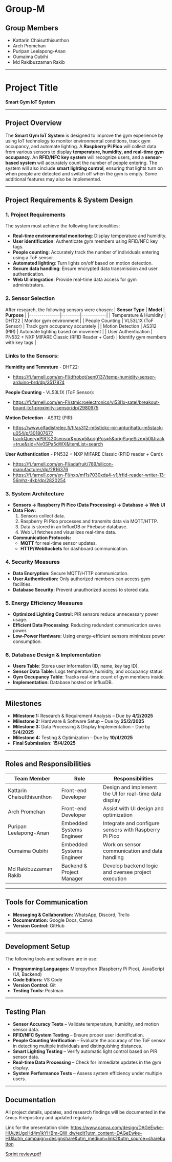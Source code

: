 # Group-M

## Group Members
- Kattarin Chaisutthisunthon
- Arch Promchan
- Puripan Leelapong-Anan
- Oumaima Oubihi
- Md Rakibuzzaman Rakib

---

# **Project Title**  
**Smart Gym IoT System**

---

## **Project Overview**  
The **Smart Gym IoT System** is designed to improve the gym experience by using IoT technology to monitor environmental conditions, track gym occupancy, and automate lighting. A **Raspberry Pi Pico** will collect data from various sensors to display **temperature, humidity, and real-time gym occupancy**. An **RFID/NFC key system** will recognize users, and a **sensor-based system** will accurately count the number of people entering. The system will also include **smart lighting control**, ensuring that lights turn on when people are detected and switch off when the gym is empty. Some additional features may also be implemented.

---

## **Project Requirements & System Design**

### **1. Project Requirements**
The system must achieve the following functionalities:
- **Real-time environmental monitoring**: Display temperature and humidity.
- **User identification**: Authenticate gym members using RFID/NFC key tags.
- **People counting**: Accurately track the number of individuals entering using a ToF sensor.
- **Automated lighting**: Turn lights on/off based on motion detection.
- **Secure data handling**: Ensure encrypted data transmission and user authentication.
- **Web UI integration**: Provide real-time data access for gym administrators.

### **2. Sensor Selection**
After research, the following sensors were chosen:
| **Sensor Type** | **Model** | **Purpose** |
|---------------|---------|------------|
| Temperature & Humidity | DHT22 | Monitor gym environment |
| People Counting | VL53L1X (ToF Sensor) | Track gym occupancy accurately |
| Motion Detection | AS312 (PIR) | Automate lighting based on movement |
| User Authentication | PN532 + NXP MIFARE Classic (RFID Reader + Card) | Identify gym members with key tags |

### **Links to the Sensors:**
**Humidity and Temrature** - DHT22: 
- https://fi.farnell.com/en-FI/dfrobot/sen0137/temp-humidity-sensor-arduino-brd/dp/3517874

**People Counting** - VL53L1X (ToF Sensor): 
- https://fi.farnell.com/en-FI/stmicroelectronics/vl53l1x-satel/breakout-board-tof-proximity-sensor/dp/2980975

**Motion Detection** - AS312 (PIR): 
- https://www.elfadistrelec.fi/fi/as312-m5stickc-pir-anturihattu-m5stack-u054/p/30180767?trackQuery=PIR%20sensor&pos=5&origPos=5&origPageSize=50&track=true&sid=Nv0SPa5dWX&itemList=search

**User Authentication** - PN532 + NXP MIFARE Classic (RFID reader + Card): 
- https://fi.farnell.com/en-FI/adafruit/789/silicon-manufacturer/dp/2816376
- https://fi.farnell.com/en-FI/nxp/mf1s7030xda4-v1j/rfid-reader-writer-13-56mhz-4kb/dp/2820254

### **3. System Architecture**
- **Sensors → Raspberry Pi Pico (Data Processing) → Database → Web UI**
- **Data Flow:**
  1. Sensors collect data.
  2. Raspberry Pi Pico processes and transmits data via MQTT/HTTP.
  3. Data is stored in an InfluxDB or Firebase database.
  4. Web UI fetches and visualizes real-time data.
- **Communication Protocols:**
  - **MQTT** for real-time sensor updates.
  - **HTTP/WebSockets** for dashboard communication.

### **4. Security Measures**
- **Data Encryption:** Secure MQTT/HTTP communication.
- **User Authentication:** Only authorized members can access gym facilities.
- **Database Security:** Prevent unauthorized access to stored data.

### **5. Energy Efficiency Measures**
- **Optimized Lighting Control:** PIR sensors reduce unnecessary power usage.
- **Efficient Data Processing:** Reducing redundant communication saves power.
- **Low-Power Hardware:** Using energy-efficient sensors minimizes power consumption.

### **6. Database Design & Implementation**
- **Users Table**: Stores user information (ID, name, key tag ID).
- **Sensor Data Table**: Logs temperature, humidity, and occupancy status.
- **Gym Occupancy Table**: Tracks real-time count of gym members inside.
- **Implementation:** Database hosted on InfluxDB.

---

## **Milestones**  
- **Milestone 1:** Research & Requirement Analysis – Due by **4/2/2025**  
- **Milestone 2:** Hardware & Software Setup – Due by **25/2/2025**  
- **Milestone 3:** Data Processing & Display Implementation – Due by **5/4/2025**  
- **Milestone 4:** Testing & Optimization – Due by **10/4/2025**  
- **Final Submission:** **15/4/2025**

---

## **Roles and Responsibilities**  
| **Team Member** | **Role**       | **Responsibilities**          |  
|------------------|----------------|--------------------------------|  
| Kattarin Chaisutthisunthon  | Front-end Developer | Design and implement the UI for real-time data display  |  
| Arch Promchan               | Front-end Developer | Assist with UI design and optimization  |  
| Puripan Leelapong-Anan      | Embedded Systems Engineer | Integrate and configure sensors with Raspberry Pi Pico  |  
| Oumaima Oubihi              | Embedded Systems Engineer | Work on sensor communication and data handling  |  
| Md Rakibuzzaman Rakib       | Backend & Project Manager | Develop backend logic and oversee project execution  |  

---

## **Tools for Communication**  
- **Messaging & Collaboration:** WhatsApp, Discord, Trello  
- **Documentation:** Google Docs, Canva  
- **Version Control:** GitHub  

---

## **Development Setup**  
The following tools and software are in use:
- **Programming Languages:** Micropython (Raspberry Pi Pico), JavaScript (UI, Backend)  
- **Code Editors:** VS Code  
- **Version Control:** Git  
- **Testing Tools:** Postman  

---

## **Testing Plan**  
- **Sensor Accuracy Tests** – Validate temperature, humidity, and motion sensor data.
- **RFID/NFC System Testing** – Ensure proper user identification.
- **People Counting Verification** – Evaluate the accuracy of the ToF sensor in detecting multiple individuals and distinguishing distances.
- **Smart Lighting Testing** – Verify automatic light control based on PIR sensor data.
- **Real-time Data Processing** – Check for immediate updates in the gym display.
- **System Performance Tests** – Assess system efficiency under multiple users.

---

## **Documentation**  
All project details, updates, and research findings will be documented in the `Group-M` repository and updated regularly.

Link for the presentation slide: https://www.canva.com/design/DAGeEwke-HU/JttUgxHd4m1kYHBm-QW_dw/edit?utm_content=DAGeEwke-HU&utm_campaign=designshare&utm_medium=link2&utm_source=sharebutton


[Sprint review.pdf](https://github.com/user-attachments/files/18749715/Sprint.review.pdf)

